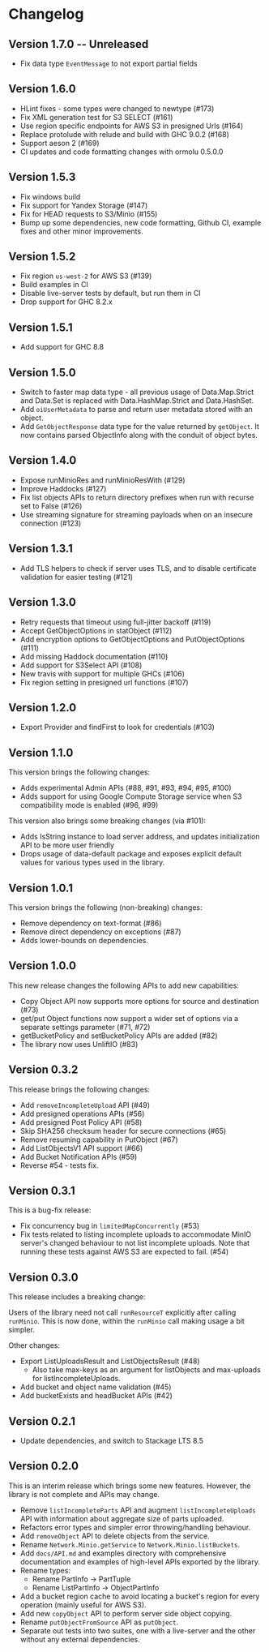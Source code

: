 Changelog
==========

## Version 1.7.0 -- Unreleased

* Fix data type `EventMessage` to not export partial fields

## Version 1.6.0

* HLint fixes - some types were changed to newtype (#173)
* Fix XML generation test for S3 SELECT (#161)
* Use region specific endpoints for AWS S3 in presigned Urls (#164)
* Replace protolude with relude and build with GHC 9.0.2 (#168)
* Support aeson 2 (#169)
* CI updates and code formatting changes with ormolu 0.5.0.0

## Version 1.5.3

* Fix windows build
* Fix support for Yandex Storage (#147)
* Fix for HEAD requests to S3/Minio (#155)
* Bump up some dependencies, new code formatting, Github CI, example fixes and other minor improvements.

## Version 1.5.2

* Fix region `us-west-2` for AWS S3 (#139)
* Build examples in CI
* Disable live-server tests by default, but run them in CI
* Drop support for GHC 8.2.x

## Version 1.5.1

* Add support for GHC 8.8

## Version 1.5.0

* Switch to faster map data type - all previous usage of
  Data.Map.Strict and Data.Set is replaced with Data.HashMap.Strict
  and Data.HashSet.
* Add `oiUserMetadata` to parse and return user metadata stored with
  an object.
* Add `GetObjectResponse` data type for the value returned by
  `getObject`. It now contains parsed ObjectInfo along with the
  conduit of object bytes.

## Version 1.4.0

* Expose runMinioRes and runMinioResWith (#129)
* Improve Haddocks (#127)
* Fix list objects APIs to return directory prefixes when run with
  recurse set to False (#126)
* Use streaming signature for streaming payloads when on an insecure
  connection (#123)

## Version 1.3.1

* Add TLS helpers to check if server uses TLS, and to disable
  certificate validation for easier testing (#121)

## Version 1.3.0

* Retry requests that timeout using full-jitter backoff (#119)
* Accept GetObjectOptions in statObject (#112)
* Add encryption options to GetObjectOptions and PutObjectOptions (#111)
* Add missing Haddock documentation (#110)
* Add support for S3Select API (#108)
* New travis with support for multiple GHCs (#106)
* Fix region setting in presigned url functions (#107)

## Version 1.2.0

* Export Provider and findFirst to look for credentials (#103)

## Version 1.1.0

This version brings the following changes:

* Adds experimental Admin APIs (#88, #91, #93, #94, #95, #100)
* Adds support for using Google Compute Storage service when S3
  compatibility mode is enabled (#96, #99)

This version also brings some breaking changes (via #101):

* Adds IsString instance to load server address, and updates
  initialization API to be more user friendly
* Drops usage of data-default package and exposes explicit default
  values for various types used in the library.

## Version 1.0.1

This version brings the following (non-breaking) changes:

* Remove dependency on text-format (#86)
* Remove direct dependency on exceptions (#87)
* Adds lower-bounds on dependencies.

## Version 1.0.0

This new release changes the following APIs to add new capabilities:

* Copy Object API now supports more options for source and destination (#73)
* get/put Object functions now support a wider set of options via a
  separate settings parameter (#71, #72)
* getBucketPolicy and setBucketPolicy APIs are added (#82)
* The library now uses UnliftIO (#83)

## Version 0.3.2

This release brings the following changes:

* Add `removeIncompleteUpload` API (#49)
* Add presigned operations APIs (#56)
* Add presigned Post Policy API (#58)
* Skip SHA256 checksum header for secure connections (#65)
* Remove resuming capability in PutObject (#67)
* Add ListObjectsV1 API support (#66)
* Add Bucket Notification APIs (#59)
* Reverse #54 - tests fix.

## Version 0.3.1

This is a bug-fix release:

* Fix concurrency bug in `limitedMapConcurrently` (#53)
* Fix tests related to listing incomplete uploads to accommodate MinIO
  server's changed behaviour to not list incomplete uploads. Note that
  running these tests against AWS S3 are expected to fail. (#54)

## Version 0.3.0

This release includes a breaking change:

Users of the library need not call `runResourceT` explicitly after
calling `runMinio`. This is now done, within the `runMinio` call
making usage a bit simpler.

Other changes:

* Export ListUploadsResult and ListObjectsResult (#48)
  * Also take max-keys as an argument for listObjects and max-uploads
    for listIncompleteUploads.
* Add bucket and object name validation (#45)
* Add bucketExists and headBucket APIs (#42)

## Version 0.2.1

* Update dependencies, and switch to Stackage LTS 8.5

## Version 0.2.0

This is an interim release which brings some new features. However,
the library is not complete and APIs may change.

* Remove `listIncompleteParts` API and augment `listIncompleteUploads`
  API with information about aggregate size of parts uploaded.
* Refactors error types and simpler error throwing/handling behaviour.
* Add `removeObject` API to delete objects from the service.
* Rename `Network.Minio.getService` to `Network.Minio.listBuckets`.
* Add `docs/API.md` and examples directory with comprehensive
  documentation and examples of high-level APIs exported by the
  library.
* Rename types:
  * Rename PartInfo -> PartTuple
  * Rename ListPartInfo -> ObjectPartInfo
* Add a bucket region cache to avoid locating a bucket's region for
  every operation (mainly useful for AWS S3).
* Add new `copyObject` API to perform server side object copying.
* Rename `putObjectFromSource` API as `putObject`.
* Separate out tests into two suites, one with a live-server and the
  other without any external dependencies.
